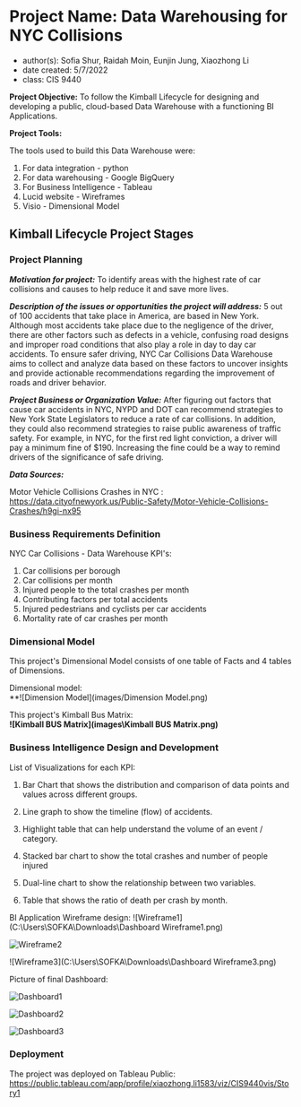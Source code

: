 # Project Name: Data Warehousing for NYC Collisions
- author(s): Sofia Shur, Raidah Moin, Eunjin Jung, Xiaozhong Li
- date created: 5/7/2022
- class: CIS 9440

**Project Objective:** To follow the Kimball Lifecycle for designing and developing a public, cloud-based Data Warehouse with a functioning BI Applications.

**Project Tools:**

The tools used to build this Data Warehouse were:

1. For data integration - python
2. For data warehousing - Google BigQuery
3. For Business Intelligence - Tableau
4. Lucid website - Wireframes
5. Visio - Dimensional Model

## Kimball Lifecycle Project Stages

### Project Planning

***Motivation for project:***
To identify areas with the highest rate of car collisions and causes to help reduce it and save more lives.

***Description of the issues or opportunities the project will address:***
5 out of 100 accidents that take place in America, are based in New York. Although most accidents take place due to the negligence of the driver, there are other factors such as defects in a vehicle, confusing road designs and improper road conditions that also play a role in day to day car accidents. To ensure safer driving, NYC Car Collisions Data Warehouse aims to collect and analyze data based on these factors to uncover insights and provide actionable recommendations regarding the improvement of roads and driver behavior.

***Project Business or Organization Value:***
After figuring out factors that cause car accidents in NYC, NYPD and DOT can recommend strategies to New York State Legislators to reduce a rate of car collisions. In addition, they could also recommend strategies to raise public awareness of traffic safety.
For example, in NYC, for the first red light conviction, a driver will pay a minimum fine of $190. Increasing the fine could be a way to remind drivers of the significance of safe driving. 

***Data Sources:***

Motor Vehicle Collisions Crashes in NYC : https://data.cityofnewyork.us/Public-Safety/Motor-Vehicle-Collisions-Crashes/h9gi-nx95


### Business Requirements Definition

NYC Car Collisions - Data Warehouse KPI's:
1. Car collisions per borough
2. Car collisions per month
3. Injured people to the total crashes per month
4. Contributing factors per total accidents
5. Injured pedestrians and cyclists per car accidents
6. Mortality rate of car crashes per month


### Dimensional Model

This project's Dimensional Model consists of one table of Facts and 4 tables of Dimensions.

Dimensional model:<br />
**![Dimension Model](images/Dimension Model.png)

This project's Kimball Bus Matrix:<br />
**![Kimball BUS Matrix](images\Kimball BUS Matrix.png)**

### Business Intelligence Design and Development

List of Visualizations for each KPI:
1. Bar Chart that shows the distribution and comparison of data points and values across different groups. 

2. Line graph to show the timeline (flow) of accidents.

3. Highlight table that can help understand the volume of an event / category. 

4. Stacked bar chart to show the total crashes and number of people injured

5. Dual-line chart to show the relationship between two variables. 

6. Table that shows the ratio of death per crash by month.

   

BI Application Wireframe design:
![Wireframe1](C:\Users\SOFKA\Downloads\Dashboard Wireframe1.png)

![Wireframe2](C:\Users\SOFKA\Downloads\Wireframe2.png)

![Wireframe3](C:\Users\SOFKA\Downloads\Dashboard Wireframe3.png)

Picture of final Dashboard:

![Dashboard1](C:\Users\SOFKA\Downloads\Dashboard1.png)

![Dashboard2](C:\Users\SOFKA\Downloads\Dashboard2.png)

![Dashboard3](C:\Users\SOFKA\Downloads\Dashboard3.png)



### Deployment

The project was deployed on Tableau Public: https://public.tableau.com/app/profile/xiaozhong.li1583/viz/CIS9440vis/Story1
